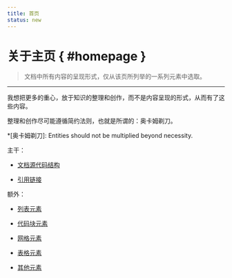 ```yaml
---
title: 首页
status: new
---
```


关于主页 { #homepage }
======================

> 文档中所有内容的呈现形式，仅从该页所列举的一系列元素中选取。

***

我想把更多的重心，放于知识的整理和创作，而不是内容呈现的形式，从而有了这些内容。

整理和创作尽可能遵循简约法则，也就是所谓的：奥卡姆剃刀。

*[奥卡姆剃刀]: Entities should not be multiplied beyond necessity.

主干：

- [文档源代码结构][skeleton]
- [引用链接][link]

  [skeleton]: indexpage/skeleton.md
  [link]: indexpage/link.md

额外：

- [列表元素][list]
- [代码块元素][code-block]
- [网格元素][grid]
- [表格元素][table]
- [其他元素][others]

  [list]: indexpage/list.md
  [code-block]: indexpage/code-block.md
  [grid]: indexpage/grid.md
  [table]: indexpage/table.md
  [others]: indexpage/others.md
